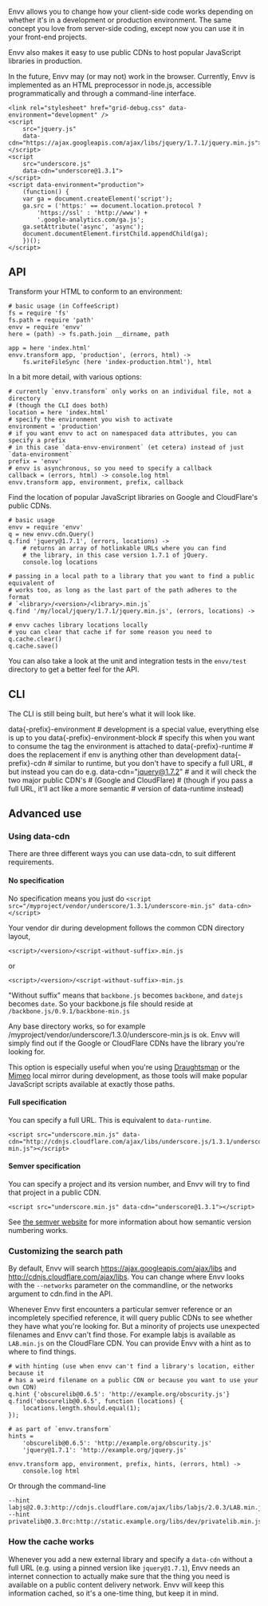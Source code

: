 Envv allows you to change how your client-side code works depending on whether it's in a development or production environment. The same concept you love from server-side coding, except now you can use it in your front-end projects.

Envv also makes it easy to use public CDNs to host popular JavaScript libraries in production.

In the future, Envv may (or may not) work in the browser. Currently, Envv is implemented as an HTML preprocessor in node.js, accessible programmatically and through a command-line interface.

    <link rel="stylesheet" href="grid-debug.css" data-environment="development" /> 
    <script
        src="jquery.js"
        data-cdn="https://ajax.googleapis.com/ajax/libs/jquery/1.7.1/jquery.min.js">
    </script>
    <script
        src="underscore.js"
        data-cdn="underscore@1.3.1">
    </script>
    <script data-environment="production">
        (function() {
        var ga = document.createElement('script');
        ga.src = ('https:' == document.location.protocol ?
            'https://ssl' : 'http://www') +
            '.google-analytics.com/ga.js';
        ga.setAttribute('async', 'async');
        document.documentElement.firstChild.appendChild(ga);
        })();
    </script>

## API

Transform your HTML to conform to an environment: 

    # basic usage (in CoffeeScript)
    fs = require 'fs'
    fs.path = require 'path'
    envv = require 'envv'
    here = (path) -> fs.path.join __dirname, path
    
    app = here 'index.html'
    envv.transform app, 'production', (errors, html) ->
        fs.writeFileSync (here 'index-production.html'), html

In a bit more detail, with various options: 

    # currently `envv.transform` only works on an individual file, not a directory
    # (though the CLI does both)
    location = here 'index.html'
    # specify the environment you wish to activate
    environment = 'production'
    # if you want envv to act on namespaced data attributes, you can specify a prefix
    # in this case `data-envv-environment` (et cetera) instead of just `data-environment`
    prefix = 'envv'
    # envv is asynchronous, so you need to specify a callback
    callback = (errors, html) -> console.log html
    envv.transform app, environment, prefix, callback

Find the location of popular JavaScript libraries on Google and CloudFlare's public CDNs.

    # basic usage
    envv = require 'envv'
    q = new envv.cdn.Query()
    q.find 'jquery@1.7.1', (errors, locations) ->
        # returns an array of hotlinkable URLs where you can find
        # the library, in this case version 1.7.1 of jQuery.
        console.log locations

    # passing in a local path to a library that you want to find a public equivalent of
    # works too, as long as the last part of the path adheres to the format 
    # `<library>/<version>/<library>.min.js`
    q.find '/my/local/jquery/1.7.1/jquery.min.js', (errors, locations) ->
    
    # envv caches library locations locally
    # you can clear that cache if for some reason you need to
    q.cache.clear()
    q.cache.save()

You can also take a look at the unit and integration tests in the `envv/test` directory to get a better feel for the API.

## CLI

The CLI is still being built, but here's what it will look like.

data{-prefix}-environment       # development is a special value, everything else is up to you
data{-prefix}-environment-block # specify this when you want to consume the tag the environment is attached to
data{-prefix}-runtime           # does the replacement if env is anything other than development
data{-prefix}-cdn               # similar to runtime, but you don't have to specify a full URL, 
                                # but instead you can do e.g. data-cdn="jquery@1.7.2"
                                # and it will check the two major public CDN's
                                # (Google and CloudFlare)
                                # (though if you pass a full URL, it'll act like a more semantic
                                # version of data-runtime instead)

## Advanced use

### Using data-cdn

There are three different ways you can use data-cdn, to suit different requirements.

#### No specification

No specification means you just do `<script src="/myproject/vendor/underscore/1.3.1/underscore-min.js" data-cdn></script>`

Your vendor dir during development follows the common CDN directory layout, 

    <script>/<version>/<script-without-suffix>.min.js

or

    <script>/<version>/<script-without-suffix>-min.js

"Without suffix" means that `backbone.js` becomes `backbone`, and `datejs` becomes `date`. So your backbone.js file should reside at `/backbone.js/0.9.1/backbone-min.js`

Any base directory works, so for example /myproject/vendor/underscore/1.3.0/underscore-min.js is ok. Envv will simply find out if the Google or CloudFlare CDNs have the library you're looking for.

This option is especially useful when you're using [Draughtsman]() or the [Mimeo]() local mirror during development, as those tools will make popular JavaScript scripts available at exactly those paths.

#### Full specification

You can specify a full URL. This is equivalent to `data-runtime`.

    <script src="underscore.min.js" data-cdn="http://cdnjs.cloudflare.com/ajax/libs/underscore.js/1.3.1/underscore-min.js"></script>

#### Semver specification

You can specify a project and its version number, and Envv will try to find that project in a public CDN.

    <script src="underscore.min.js" data-cdn="underscore@1.3.1"></script>

See [the semver website](http://semver.org/) for more information about how semantic version numbering works.

### Customizing the search path

By default, Envv will search https://ajax.googleapis.com/ajax/libs and http://cdnjs.cloudflare.com/ajax/libs. You can change where Envv looks with the `--networks` parameter on the commandline, or the networks argument to cdn.find in the API.

Whenever Envv first encounters a particular semver reference or an incompletely specified reference, it will query public CDNs to see whether they have what you're looking for. But a minority of projects use unexpected filenames and Envv can't find those. For example labjs is available as `LAB.min.js` on the CloudFlare CDN. You can provide Envv with a hint as to where to find things.

    # with hinting (use when envv can't find a library's location, either because it
    # has a weird filename on a public CDN or because you want to use your own CDN)
    q.hint {'obscurelib@0.6.5': 'http://example.org/obscurity.js'}
    q.find('obscurelib@0.6.5', function (locations) {
        locations.length.should.equal(1);
    });

    # as part of `envv.transform`
    hints =
        'obscurelib@0.6.5': 'http://example.org/obscurity.js'
        'jquery@1.7.1': 'http://example.org/jquery.js'
    
    envv.transform app, environment, prefix, hints, (errors, html) ->
        console.log html

Or through the command-line

    --hint labjs@2.0.3:http://cdnjs.cloudflare.com/ajax/libs/labjs/2.0.3/LAB.min.js
    --hint privatelib@0.3.0rc:http://static.example.org/libs/dev/privatelib.min.js

### How the cache works

Whenever you add a new external library and specify a `data-cdn` without a full URL (e.g. using a pinned version like `jquery@1.7.1`), Envv needs an internet connection to actually make sure that the thing you need is available on a public content delivery network. Envv will keep this information cached, so it's a one-time thing, but keep it in mind.
